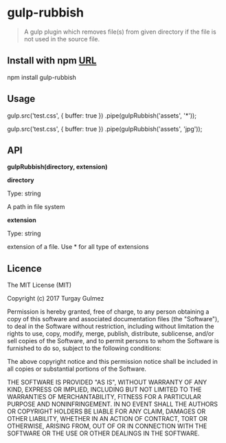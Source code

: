 gulp-rubbish
===========================

> A gulp plugin which removes file(s) from given directory if the file is not used in the source file.

Install with npm [URL](https://www.npmjs.com/)
-------------------
npm install gulp-rubbish

Usage
-----------

<!--- apply for all file types -->

gulp.src('test.css', { buffer: true })
	.pipe(gulpRubbish('assets', '*'));

<!--- apply for specific file type -->

gulp.src('test.css', { buffer: true })
	.pipe(gulpRubbish('assets', 'jpg'));

API
-------------------

**gulpRubbish(directory, extension)**

**directory**

Type: string

A path in file system

**extension**

Type: string

extension of a file. Use * for all type of extensions

Licence
-------
The MIT License (MIT)

Copyright (c) 2017 Turgay Gulmez

Permission is hereby granted, free of charge, to any person obtaining a copy
of this software and associated documentation files (the "Software"), to deal
in the Software without restriction, including without limitation the rights
to use, copy, modify, merge, publish, distribute, sublicense, and/or sell
copies of the Software, and to permit persons to whom the Software is
furnished to do so, subject to the following conditions:

The above copyright notice and this permission notice shall be included in
all copies or substantial portions of the Software.

THE SOFTWARE IS PROVIDED "AS IS", WITHOUT WARRANTY OF ANY KIND, EXPRESS OR
IMPLIED, INCLUDING BUT NOT LIMITED TO THE WARRANTIES OF MERCHANTABILITY,
FITNESS FOR A PARTICULAR PURPOSE AND NONINFRINGEMENT. IN NO EVENT SHALL THE
AUTHORS OR COPYRIGHT HOLDERS BE LIABLE FOR ANY CLAIM, DAMAGES OR OTHER
LIABILITY, WHETHER IN AN ACTION OF CONTRACT, TORT OR OTHERWISE, ARISING FROM,
OUT OF OR IN CONNECTION WITH THE SOFTWARE OR THE USE OR OTHER DEALINGS IN
THE SOFTWARE.